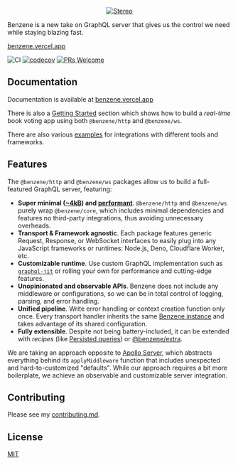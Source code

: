 <p align="center">
  <a href="https://withstereo.com">
    <img alt="Stereo" src="https://benzene.vercel.app/og.png">
  </a>
</p>

Benzene is a new take on GraphQL server that gives us the control we need while staying blazing fast.

[benzene.vercel.app](https://benzene.vercel.app/)

![CI](https://github.com/hoangvvo/benzene/workflows/CI/badge.svg)
[![codecov](https://codecov.io/gh/hoangvvo/benzene/branch/main/graph/badge.svg?token=KUCEOC1JT2)](https://codecov.io/gh/hoangvvo/benzene)
[![PRs Welcome](https://badgen.net/badge/PRs/welcome/ff5252)](/CONTRIBUTING.md)

## Documentation

Documentation is available at [benzene.vercel.app](https://benzene.vercel.app)

There is also a [Getting Started](https://benzene.vercel.app/getting-started) section
which shows how to build a *real-time* book voting app using both `@benzene/http` and `@benzene/ws`.

There are also various [examples](examples) for integrations with different tools and frameworks.

## Features

The `@benzene/http` and `@benzene/ws` packages allow us to build a full-featured GraphQL server, featuring:

- **Super minimal ([~4kB](https://bundlephobia.com/result?p=@benzene/core)) and [performant](/benchmarks)**. `@benzene/http` and `@benzene/ws` purely wrap `@benzene/core`, which includes minimal dependencies and features no third-party integrations, thus avoiding unnecessary overheads.
- **Transport & Framework agnostic**. Each package features generic Request, Response, or WebSocket interfaces to easily plug into any JavaScript frameworks or runtimes: Node.js, Deno, Cloudflare Worker, etc.
- **Customizable runtime**. Use custom GraphQL implementation such as [`graphql-jit`](https://github.com/zalando-incubator/graphql-jit) or rolling your own for performance and cutting-edge features.
- **Unopinionated and observable APIs**. Benzene does not include any middleware or configurations, so we can be in total control of logging, parsing, and error handling.
- **Unified pipeline**. Write error handling or context creation function only once. Every transport handler inherits the same [Benzene instance](https://benzene.vercel.app/reference/benzene) and takes advantage of its shared configuration.
- **Fully extensible**. Despite not being battery-included, it can be extended with *recipes* (like [Persisted queries](https://benzene.vercel.app/recipes/persisted-queries)) or [@benzene/extra](https://www.npmjs.com/package/@benzene/extra).

We are taking an approach opposite to [Apollo Server](https://github.com/apollographql/apollo-server), which abstracts everything behind its `applyMiddleware` function that includes unexpected and hard-to-customized "defaults".
While our approach requires a bit more boilerplate, we achieve an observable and customizable server integration.

## Contributing

Please see my [contributing.md](CONTRIBUTING.md).

## License

[MIT](LICENSE)